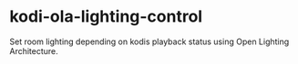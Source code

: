 # kodi-ola-lighting-control
Set room lighting depending on kodis playback status using Open Lighting Architecture.

